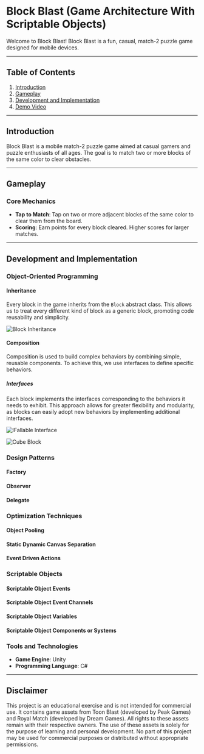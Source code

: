 # Block Blast (Game Architecture With Scriptable Objects)

Welcome to Block Blast! Block Blast is a fun, casual, match-2 puzzle game designed for mobile devices.

---

## Table of Contents

1. [Introduction](#introduction)
2. [Gameplay](#gameplay)
3. [Development and Implementation](#development-and-implementation)
4. [Demo Video](https://drive.google.com/file/d/1yX0myTz7z-EOYZnpIXJnje3M-4l2IJnX/view?usp=sharing)
   
---

## Introduction

Block Blast is a mobile match-2 puzzle game aimed at casual gamers and puzzle enthusiasts of all ages. The goal is to match two or more blocks of the same color to clear obstacles.

---

## Gameplay

### Core Mechanics
- **Tap to Match**: Tap on two or more adjacent blocks of the same color to clear them from the board.
- **Scoring**: Earn points for every block cleared. Higher scores for larger matches.

---

## Development and Implementation

### Object-Oriented Programming

#### Inheritance
Every block in the game inherits from the `Block` abstract class. This allows us to treat every different kind of block as a generic block, promoting code reusability and simplicity.

![Block Inheritance](https://github.com/sinancemerdogan/Block-Blast/assets/72517285/59208858-b53e-42eb-952b-c6c270c0e0ce)

#### Composition
Composition is used to build complex behaviors by combining simple, reusable components. To achieve this, we use interfaces to define specific behaviors. 

##### Interfaces
Each block implements the interfaces corresponding to the behaviors it needs to exhibit. This approach allows for greater flexibility and modularity, as blocks can easily adopt new behaviors by implementing additional interfaces.

![IFallable Interface](https://github.com/sinancemerdogan/Block-Blast/assets/72517285/8c23dc9c-7a19-482c-9087-7d9336561229)


![Cube Block](https://github.com/sinancemerdogan/Block-Blast/assets/72517285/57528557-5246-4e63-a569-f8daf97dc75a)


### Design Patterns
#### Factory
#### Observer
#### Delegate

### Optimization Techniques
#### Object Pooling
#### Static Dynamic Canvas Separation
#### Event Driven Actions

### Scriptable Objects
#### Scriptable Object Events
#### Scriptable Object Event Channels
#### Scriptable Object Variables
#### Scriptable Object Components or Systems

### Tools and Technologies
- **Game Engine**: Unity
- **Programming Language**: C#

---

## Disclaimer

This project is an educational exercise and is not intended for commercial use. It contains game assets from Toon Blast (developed by Peak Games) and Royal Match (developed by Dream Games). All rights to these assets remain with their respective owners. The use of these assets is solely for the purpose of learning and personal development. No part of this project may be used for commercial purposes or distributed without appropriate permissions.
